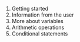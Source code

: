 1. Getting started
2. Information from the user
3. More about variables
4. Arithmetic operations
5. Conditional statements
